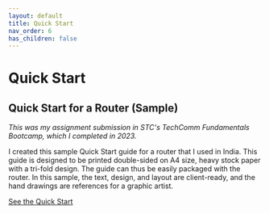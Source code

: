 ```yaml
---
layout: default
title: Quick Start
nav_order: 6
has_children: false
---
```


# Quick Start

## Quick Start for a Router (Sample)

*This was my assignment submission in STC's TechComm Fundamentals Bootcamp, which I completed in 2023.*

I created this sample Quick Start guide for a router that I used in India. This guide is designed to be printed double-sided on A4 size, heavy stock paper with a tri-fold design. The guide can thus be easily packaged with the router. In this sample, the text, design, and layout are client-ready, and the hand drawings are references for a graphic artist.

[See the Quick Start](/docs/quick-start-sample-router.pdf)
